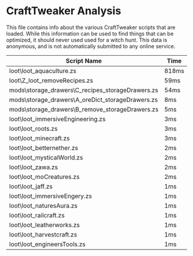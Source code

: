 # CraftTweaker Analysis

This file contains info about the various CraftTweaker scripts that are loaded.
While this information can be used to find things that can be optimized, it
should never used used for a witch hunt. This data is anonymous, and is not
automatically submitted to any online service.

| Script Name                                      | Time  |
|--------------------------------------------------|-------|
| loot\loot_aquaculture.zs                         | 818ms |
| loot\Z_loot_removeRecipes.zs                     | 59ms  |
| mods\storage_drawers\C_recipes_storageDrawers.zs | 54ms  |
| mods\storage_drawers\A_oreDict_storageDrawers.zs | 8ms   |
| mods\storage_drawers\B_remove_storageDrawers.zs  | 5ms   |
| loot\loot_immersiveEngineering.zs                | 3ms   |
| loot\loot_roots.zs                               | 3ms   |
| loot\loot_minecraft.zs                           | 3ms   |
| loot\loot_betternether.zs                        | 2ms   |
| loot\loot_mysticalWorld.zs                       | 2ms   |
| loot\loot_zawa.zs                                | 2ms   |
| loot\loot_moCreatures.zs                         | 2ms   |
| loot\loot_jaff.zs                                | 1ms   |
| loot\loot_immersiveEngery.zs                     | 1ms   |
| loot\loot_naturesAura.zs                         | 1ms   |
| loot\loot_railcraft.zs                           | 1ms   |
| loot\loot_leatherworks.zs                        | 1ms   |
| loot\loot_harvestcraft.zs                        | 1ms   |
| loot\loot_engineersTools.zs                      | 1ms   |
